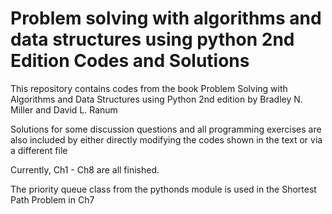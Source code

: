 # Problem solving with algorithms and data structures using python 2nd Edition Codes and Solutions
This repository contains codes from the book Problem Solving with Algorithms and Data Structures using Python 2nd edition by Bradley N. Miller and David L. Ranum

Solutions for some discussion questions and all programming exercises are also included by either directly modifying the codes shown in the text or via a different file

Currently, Ch1 - Ch8 are all finished.

The priority queue class from the pythonds module is used in the Shortest Path Problem in Ch7
